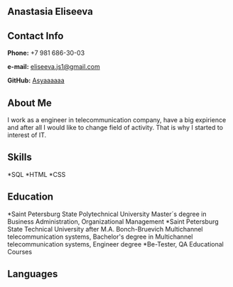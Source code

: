 ## Anastasia Eliseeva


## Contact Info
**Phone:** +7 981 686-30-03


**e-mail:** eliseeva.js1@gmail.com


**GitHub:** [Asyaaaaaa](https://github.com/Asyaaaaaa)


## About Me
I work as a engineer in telecommunication company, have a big expirience and after all I would like to change field of activity. That is why I started to interest of IT.


## Skills

*SQL
*HTML
*CSS



## Education

*Saint Petersburg State Polytechnical University
Master´s degree in Business Administration, Organizational Management
*Saint Petersburg State Technical University after M.A. Bonch-Bruevich
Multichannel telecommunication systems, Bachelor's degree in Multichannel telecommunication systems, Engineer degree
*Be-Tester, QA Educational Courses

## Languages